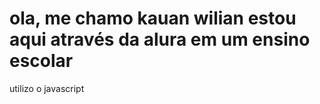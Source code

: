 # ola, me chamo kauan wilian estou aqui através da alura em um ensino escolar
utilizo o javascript 
